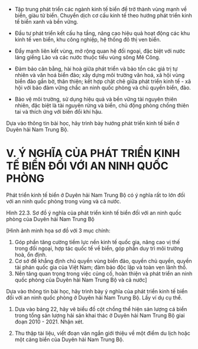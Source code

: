 - Tập trung phát triển các ngành kinh tế biển để trở thành vùng mạnh về biển, giàu từ biển. Chuyển dịch cơ cấu kinh tế theo hướng phát triển kinh tế biển xanh và bền vững.

- Đầu tư phát triển kết cấu hạ tầng, nâng cao hiệu quả hoạt động các khu kinh tế ven biển, khu công nghiệp, hệ thống đô thị ven biển.

- Đẩy mạnh liên kết vùng, mở rộng quan hệ đối ngoại, đặc biệt với nước láng giềng Lào và các nước thuộc tiểu vùng sông Mê Công.

- Đảm bảo cân bằng, hài hoà giữa phát triển và bảo tồn các giá trị tự nhiên và văn hoá biển đảo; xây dựng môi trường văn hoá, xã hội vùng biển đảo gần bờ, thân thiện; kết hợp chặt chẽ giữa phát triển kinh tế - xã hội với bảo đảm vững chắc an ninh quốc phòng và chủ quyền biển, đảo.

- Bảo vệ môi trường, sử dụng hiệu quả và bền vững tài nguyên thiên nhiên, đặc biệt là tài nguyên rừng và biển, chủ động phòng chống thiên tai và thích ứng với biến đổi khí hậu.

Dựa vào thông tin bài học, hãy trình bày hướng phát triển kinh tế biển ở Duyên hải Nam Trung Bộ.

# V. Ý NGHĨA CỦA PHÁT TRIỂN KINH TẾ BIỂN ĐỐI VỚI AN NINH QUỐC PHÒNG

Phát triển kinh tế biển ở Duyên hải Nam Trung Bộ có ý nghĩa rất to lớn đối với an ninh quốc phòng trong vùng và cả nước.

Hình 22.3. Sơ đồ ý nghĩa của phát triển kinh tế biển đối với an ninh quốc phòng của Duyên hải Nam Trung Bộ

[Hình ảnh minh họa sơ đồ với 3 mục chính:
1. Góp phần tăng cường tiềm lực nền kinh tế quốc gia, nâng cao vị thế trong đối ngoại, hợp tác quốc tế về biển, góp phần duy trì môi trường hoà, ổn định.
2. Cơ sở để khẳng định chủ quyền vùng biển đảo, quyền chủ quyền, quyền tài phán quốc gia của Việt Nam; đảm bảo độc lập và toàn vẹn lãnh thổ.
3. Nền tảng quan trọng trong việc củng cố, hoàn thiện và phát triển an ninh quốc phòng của Duyên hải Nam Trung Bộ và cả nước]

Dựa vào thông tin bài học, hãy trình bày ý nghĩa của phát triển kinh tế biển đối với an ninh quốc phòng ở Duyên hải Nam Trung Bộ. Lấy ví dụ cụ thể.

1. Dựa vào bảng 22, hãy vẽ biểu đồ cột chồng thể hiện sản lượng cá biển trong tổng sản lượng hải sản khai thác ở Duyên hải Nam Trung Bộ giai đoạn 2010 - 2021. Nhận xét.

2. Thu thập tài liệu, viết đoạn văn ngắn giới thiệu về một điểm du lịch hoặc một cảng biển của Duyên hải Nam Trung Bộ.